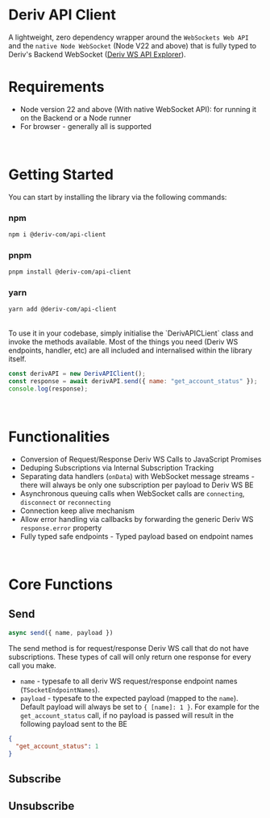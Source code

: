# Deriv API Client

A lightweight, zero dependency wrapper around the `WebSockets Web API` and the `native Node WebSocket` (Node V22 and above) that is fully typed to Deriv's Backend WebSocket ([Deriv WS API Explorer](https://api.deriv.com/api-explorer)).

# Requirements

- Node version 22 and above (With native WebSocket API): for running it on the Backend or a Node runner
- For browser - generally all is supported

<br />

# Getting Started

You can start by installing the library via the following commands:

### npm

```bash
npm i @deriv-com/api-client
```

### pnpm

```bash
pnpm install @deriv-com/api-client
```

### yarn

```bash
yarn add @deriv-com/api-client
```

<br />
To use it in your codebase, simply initialise the `DerivAPICLient` class and invoke the methods available. Most of the things you need (Deriv WS endpoints, handler, etc) are all included and internalised within the library itself.

```javascript
const derivAPI = new DerivAPIClient();
const response = await derivAPI.send({ name: "get_account_status" });
console.log(response);
```

<br />

# Functionalities

- Conversion of Request/Response Deriv WS Calls to JavaScript Promises
- Deduping Subscriptions via Internal Subscription Tracking
- Separating data handlers (`onData`) with WebSocket message streams - there will always be only one subscription per payload to Deriv WS BE
- Asynchronous queuing calls when WebSocket calls are `connecting`, `disconnect` or `reconnecting`
- Connection keep alive mechanism
- Allow error handling via callbacks by forwarding the generic Deriv WS `response.error` property
- Fully typed safe endpoints - Typed payload based on endpoint names

<br />

# Core Functions

## Send

```js
async send({ name, payload })
```

The send method is for request/response Deriv WS call that do not have subscriptions. These types of call will only return one response for every call you make.

- `name` - typesafe to all deriv WS request/response endpoint names (`TSocketEndpointNames`).
- `payload` - typesafe to the expected payload (mapped to the `name`). Default payload will always be set to `{ [name]: 1 }`. For example for the `get_account_status` call, if no payload is passed will result in the following payload sent to the BE

```json
{
  "get_account_status": 1
}
```

## Subscribe

## Unsubscribe
